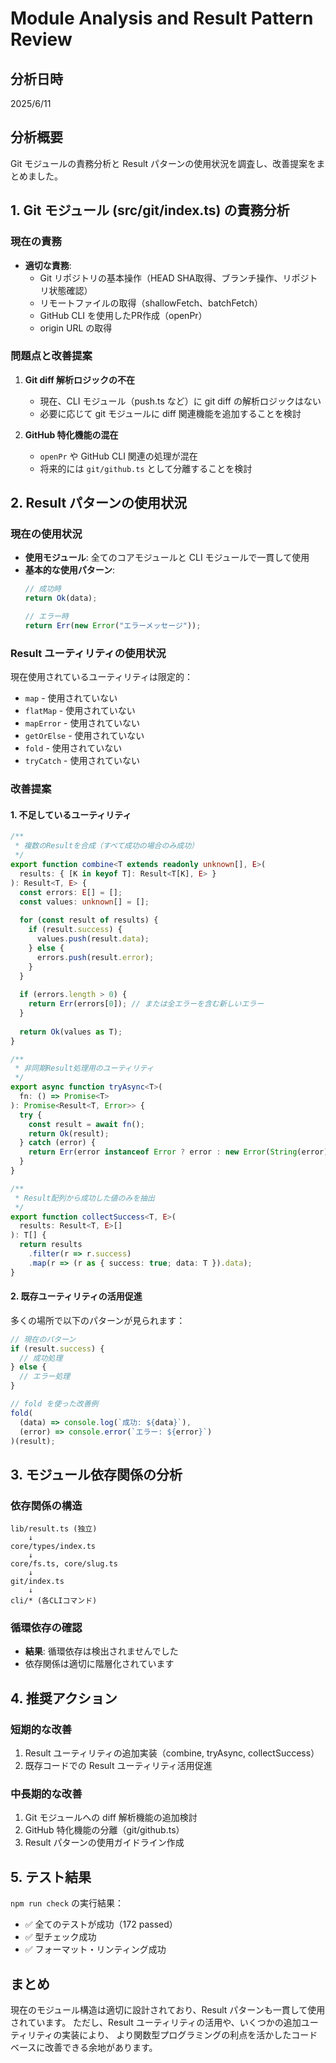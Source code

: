 # Module Analysis and Result Pattern Review

## 分析日時
2025/6/11

## 分析概要
Git モジュールの責務分析と Result パターンの使用状況を調査し、改善提案をまとめました。

## 1. Git モジュール (src/git/index.ts) の責務分析

### 現在の責務
- **適切な責務**:
  - Git リポジトリの基本操作（HEAD SHA取得、ブランチ操作、リポジトリ状態確認）
  - リモートファイルの取得（shallowFetch、batchFetch）
  - GitHub CLI を使用したPR作成（openPr）
  - origin URL の取得

### 問題点と改善提案
1. **Git diff 解析ロジックの不在**
   - 現在、CLI モジュール（push.ts など）に git diff の解析ロジックはない
   - 必要に応じて git モジュールに diff 関連機能を追加することを検討

2. **GitHub 特化機能の混在**
   - `openPr` や GitHub CLI 関連の処理が混在
   - 将来的には `git/github.ts` として分離することを検討

## 2. Result パターンの使用状況

### 現在の使用状況
- **使用モジュール**: 全てのコアモジュールと CLI モジュールで一貫して使用
- **基本的な使用パターン**:
  ```typescript
  // 成功時
  return Ok(data);
  
  // エラー時
  return Err(new Error("エラーメッセージ"));
  ```

### Result ユーティリティの使用状況
現在使用されているユーティリティは限定的：
- `map` - 使用されていない
- `flatMap` - 使用されていない
- `mapError` - 使用されていない
- `getOrElse` - 使用されていない
- `fold` - 使用されていない
- `tryCatch` - 使用されていない

### 改善提案

#### 1. 不足しているユーティリティ

```typescript
/**
 * 複数のResultを合成（すべて成功の場合のみ成功）
 */
export function combine<T extends readonly unknown[], E>(
  results: { [K in keyof T]: Result<T[K], E> }
): Result<T, E> {
  const errors: E[] = [];
  const values: unknown[] = [];
  
  for (const result of results) {
    if (result.success) {
      values.push(result.data);
    } else {
      errors.push(result.error);
    }
  }
  
  if (errors.length > 0) {
    return Err(errors[0]); // または全エラーを含む新しいエラー
  }
  
  return Ok(values as T);
}

/**
 * 非同期Result処理用のユーティリティ
 */
export async function tryAsync<T>(
  fn: () => Promise<T>
): Promise<Result<T, Error>> {
  try {
    const result = await fn();
    return Ok(result);
  } catch (error) {
    return Err(error instanceof Error ? error : new Error(String(error)));
  }
}

/**
 * Result配列から成功した値のみを抽出
 */
export function collectSuccess<T, E>(
  results: Result<T, E>[]
): T[] {
  return results
    .filter(r => r.success)
    .map(r => (r as { success: true; data: T }).data);
}
```

#### 2. 既存ユーティリティの活用促進

多くの場所で以下のパターンが見られます：
```typescript
// 現在のパターン
if (result.success) {
  // 成功処理
} else {
  // エラー処理
}

// fold を使った改善例
fold(
  (data) => console.log(`成功: ${data}`),
  (error) => console.error(`エラー: ${error}`)
)(result);
```

## 3. モジュール依存関係の分析

### 依存関係の構造
```
lib/result.ts (独立)
    ↓
core/types/index.ts
    ↓
core/fs.ts, core/slug.ts
    ↓
git/index.ts
    ↓
cli/* (各CLIコマンド)
```

### 循環依存の確認
- **結果**: 循環依存は検出されませんでした
- 依存関係は適切に階層化されています

## 4. 推奨アクション

### 短期的な改善
1. Result ユーティリティの追加実装（combine, tryAsync, collectSuccess）
2. 既存コードでの Result ユーティリティ活用促進

### 中長期的な改善
1. Git モジュールへの diff 解析機能の追加検討
2. GitHub 特化機能の分離（git/github.ts）
3. Result パターンの使用ガイドライン作成

## 5. テスト結果
`npm run check` の実行結果：
- ✅ 全てのテストが成功（172 passed）
- ✅ 型チェック成功
- ✅ フォーマット・リンティング成功

## まとめ
現在のモジュール構造は適切に設計されており、Result パターンも一貫して使用されています。
ただし、Result ユーティリティの活用や、いくつかの追加ユーティリティの実装により、
より関数型プログラミングの利点を活かしたコードベースに改善できる余地があります。
